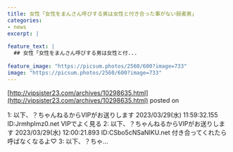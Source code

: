 ```yaml
---
title: 女性「女性をまんさん呼びする男は女性と付き合った事がない弱者男」
categories:
- news
excerpt: |
  
feature_text: |
  ## 女性「女性をまんさん呼びする男は女性と付...
  
feature_image: "https://picsum.photos/2560/600?image=733"
image: "https://picsum.photos/2560/600?image=733"
---
```


[http://vipsister23.com/archives/10298635.html](http://vipsister23.com/archives/10298635.html)
posted on 

<!--more-->

1: 以下、？ちゃんねるからVIPがお送りします 2023/03/29(水) 11:59:32.155 ID:JrmhpImz0.net VIPでよく見る 2: 以下、？ちゃんねるからVIPがお送りします 2023/03/29(水) 12:00:21.893 ID:CSbo5cNSaNIKU.net 付き合ってくれたら呼ばなくなるよ♡ 3: 以下、？ちゃ...
